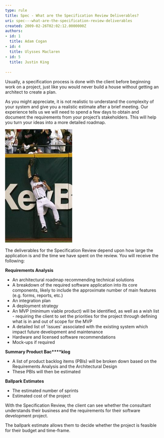 ```yaml
---
type: rule
title: Spec - What are the Specification Review Deliverables?
uri: spec---what-are-the-specification-review-deliverables
created: 2009-02-26T02:02:12.0000000Z
authors:
- id: 1
  title: Adam Cogan
- id: 4
  title: Ulysses Maclaren
- id: 5
  title: Justin King

---
```


Usually, a specification process is done with the client before beginning work on a project, just like you would never build a house without getting an architect to create a plan.
 
As you might appreciate, it is not realistic to understand the complexity of your system and give you a realistic estimate after a brief meeting. Our experience tells us we will need to spend a few days to obtain and document the requirements from your project’s stakeholders. This will help you turn your ideas into a more detailed roadmap. 
 
![Remember, a batter aims to hit the ball way out of the ballpark. Don't set an indefensible boundary too early by estimating too small](ProjectManagement_BallPark_Catch.jpg)

The deliverables for the Specification Review depend upon how large the application is and the time we have spent on the review.  You will receive the following:



 **Requirements Analysis** 

- An architectural roadmap recommending technical solutions
- A breakdown of the required software application into its core components, likely to include the approximate number of main features (e.g. forms, reports, etc.)
- An integration plan
- A deployment strategy
- An MVP (minimum viable product) will be identified, as well as a wish list - requiring the client to set the priorities for the project through defining what is in and out of scope for the MVP
- A detailed list of 'issues' associated with the existing system which impact future development and maintenance
- Hardware and licensed software recommendations
- Mock-ups if required


**Summary Product Bac****klog**

- A list of product backlog items (PBIs) will be broken down based on the Requirements Analysis and the Architectural Design
- These PBIs will then be estimated


**Ballpark Estimates**

- The estimated number of sprints
- Estimated cost of the project


With the Specification Review, the client can see whether the consultant understands their business and the requirements for their software development project.

The ballpark estimate allows them to decide whether the project is feasible for their budget and time-frame.

